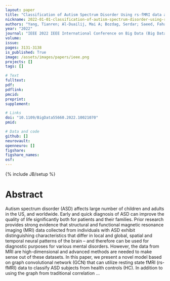 ```yaml
---
layout: paper
title: "Classification of Autism Spectrum Disorder Using rs-fMRI data and Graph Convolutional Networks"
nickname: 2022-01-01-classification-of-autism-spectrum-disorder-using-rs-fmri-data-and-graph-convolutional-networks
authors: "Yang, Tianren; Al-Duailij, Mai A; Bozdag, Serdar; Saeed, Fahad; "
year: "2022"
journal: "IEEE 2022 IEEE International Conference on Big Data (Big Data)"
volume: 
issue:
pages: 3131-3138
is_published: True
image: /assets/images/papers/ieee.png
projects: []
tags: []

# Text
fulltext:
pdf:
pdflink:
pmcid:
preprint: 
supplement:

# Links
doi: "10.1109/BigData55660.2022.10021070"
pmid:

# Data and code
github: []
neurovault:
openneuro: []
figshare:
figshare_names:
osf:
---
```

{% include JB/setup %}

# Abstract

Autism spectrum disorder (ASD) affects large number of children and adults in the US, and worldwide. Early and quick diagnosis of ASD can improve the quality of life significantly both for patients and their families. Prior research provides strong evidence that structural and functional magnetic resonance imaging (MRI) data collected from individuals with ASD exhibit distinguishing characteristics that differ in local and global, spatial and temporal neural patterns of the brain – and therefore can be used for diagnostic purposes for various mental disorders. However, the data from MRI are high-dimensional and advanced methods are needed to make sense out of these datasets. In this paper, we present a novel model based on graph convolutional network (GCN) that can utilize resting state fMRI (rs-fMRI) data to classify ASD subjects from health controls (HC). In addition to using the graph from traditional correlation …

